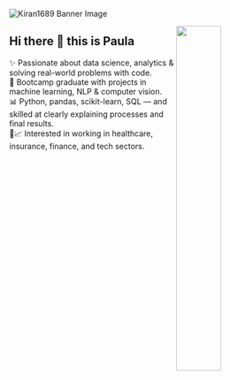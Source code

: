 <!--Banner-->
![Kiran1689 Banner Image](https://github.com/Kiran1689/kiran1689/blob/main/banner.png)

<!--Night Owl image-->
<div>
  <img align="right" width="40%" src="https://owlbertsio-resized.s3.amazonaws.com/Popper.psd.full.png">
</div>


<!--Start Intro-->      
## Hi there 👋 this is Paula

✨ Passionate about data science, analytics & solving real-world problems with code.  
🧠 Bootcamp graduate with projects in machine learning, NLP & computer vision.  
📊 Python, pandas, scikit-learn, SQL — and skilled at clearly explaining processes and final results.  
🏥📈 Interested in working in healthcare, insurance, finance, and tech sectors.  

<!--End Intro-->



